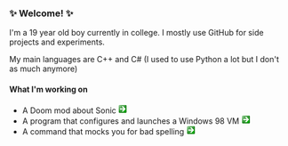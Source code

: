 ### ✨ Welcome! ✨
I'm a 19 year old boy currently in college. I mostly use GitHub for side projects and experiments.

My main languages are C++ and C# (I used to use Python a lot but I don't as much anymore)


#### What I'm working on
- A Doom mod about Sonic [![alt text](https://github.com/SpeedStriker243/SpeedStriker243/raw/master/NextButton.png "Sonic: Lock & Load")](https://github.com/SpeedStriker243/sonicdoom)
- A program that configures and launches a Windows 98 VM [![alt text](https://github.com/SpeedStriker243/SpeedStriker243/raw/master/NextButton.png "Windows 98 Launcher")](https://github.com/SpeedStriker243/Windows98Launcher)
- A command that mocks you for bad spelling [![alt text](https://github.com/SpeedStriker243/SpeedStriker243/raw/master/NextButton.png "rid")](https://github.com/SpeedStriker243/rid-cpp)

